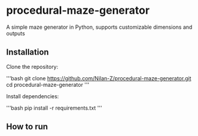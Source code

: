 # procedural-maze-generator

A simple maze generator in Python, supports customizable dimensions and outputs


## Installation

Clone the repository:

'''bash
git clone https://github.com/Nilan-Z/procedural-maze-generator.git
cd procedural-maze-generator
'''

Install dependencies:

'''bash
pip install -r requirements.txt
'''

## How to run

